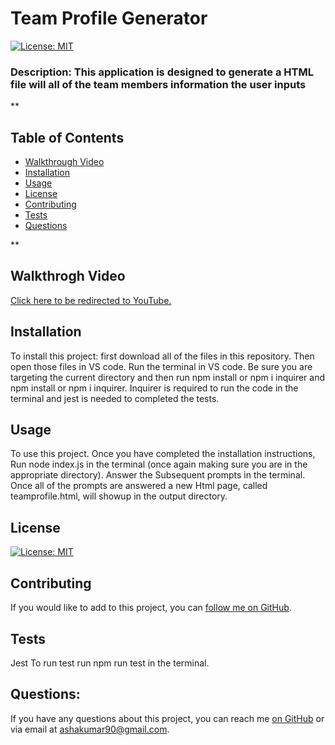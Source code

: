 
  
  # Team Profile Generator
  [![License: MIT](https://img.shields.io/badge/License-MIT-yellow.svg)](https://opensource.org/licenses/MIT)

  ### Description: This application is designed to generate a HTML file will all of the team members information the user inputs

  **

  ## Table of Contents

  * [Walkthrough Video](#walthrough-video)
  * [Installation](#installation)
  * [Usage](#usage)
  * [License](#license) 
  * [Contributing](#contributing)
  * [Tests](#tests)
  * [Questions](#questions)

  **

  ## Walkthrogh Video 

  [Click here to be redirected to YouTube.](https://youtu.be/8oXayZUPZKM)


  ## Installation 
  To install this project: first download all of the files in this repository. Then open those files in VS code. Run the terminal in VS code. Be sure you are targeting the current directory and then run npm install or npm i inquirer and npm install or npm i inquirer. Inquirer is required to run the code in the terminal and jest is needed to completed the tests.

  ## Usage
  To use this project. Once you have completed the installation instructions, Run node index.js in the terminal (once again making sure you are in the appropriate directory). Answer the Subsequent prompts in the terminal. Once all of the prompts are answered a new Html page, called teamprofile.html, will showup in the output directory. 

  ## License 
  [![License: MIT](https://img.shields.io/badge/License-MIT-yellow.svg)](https://opensource.org/licenses/MIT)

  ## Contributing
  If you would like to add to this project, you can [follow me on GitHub](https://github.com/ashak90).  

  ## Tests
  Jest
  To run test run npm run test in the terminal.

  ## Questions:
  If you have any questions about this project, you can reach me [on GitHub](https://github.com/ashak90) or via email at ashakumar90@gmail.com.



